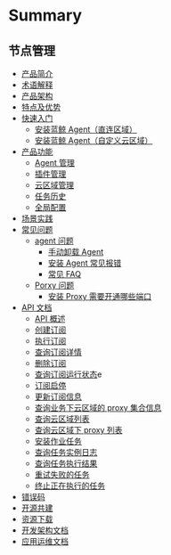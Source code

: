 # Summary

## 节点管理
* [产品简介](UserGuide/Introduce/Overview.md)
* [术语解释](UserGuide/Introduce/Term.md)
* [产品架构](UserGuide/Introduce/Architecture.md)
* [特点及优势](UserGuide/Introduce/Advantage.md)
* [快速入门]()
    * [安装蓝鲸 Agent（直连区域）](UserGuide/QuickStart/DefaultAreaInstallAgent.md)
    * [安装蓝鲸 Agent（自定义云区域）](UserGuide/QuickStart/CustomCloudAreaInstallAgent.md)
* [产品功能]()
    * [Agent 管理](UserGuide/Feature/Agent.md)
    * [插件管理](UserGuide/Feature/Plugin.md)
    * [云区域管理](UserGuide/Feature/CloudArea.md)
    * [任务历史](UserGuide/Feature/History.md)
    * [全局配置](UserGuide/Feature/Globe.md)
* [场景实践]()
* [常见问题]()
    * [agent 问题]()
        * [手动卸载 Agent](UserGuide/FAQ/AgentIssue/ManuallyUninstallAgent.md)
        * [安装 Agent 常见报错](UserGuide/FAQ/AgentIssue/CommonErrorsInInstallingAgent.md)
        * [常见 FAQ](UserGuide/FAQ/AgentIssue/FAQ.md)
    * [Porxy 问题]()
        * [安装 Proxy 需要开通哪些端口](UserGuide/FAQ/ProxyIssue/WhichPortsNeedToBeOpenedToInstallProxy.md)
* [API 文档]()
    * [API 概述](APIDocs/readme.md)
    * [创建订阅](APIDocs/create_subscription.md)
    * [执行订阅](APIDocs/instance_info_subscription.md)
    * [查询订阅详情](APIDocs/info_subscription.md)
    * [删除订阅](APIDocs/delete_subscription.md)
    * [查询订阅运行状态](APIDocs/instance_status_subscription.md)e
    * [订阅启停](APIDocs/swith_subscription.md)
    * [更新订阅信息](APIDocs/update_subscription.md)
    * [查询业务下云区域的 proxy 集合信息](APIDocs/biz_proxies_host.md)
    * [查询云区域列表](APIDocs/list_cloud.md)
    * [查询云区域下 proxy 列表](APIDocs/proxies_host.md)
    * [安装作业任务](APIDocs/install_job.md)
    * [查询任务实例日志](APIDocs/operate_job.md)
    * [查询任务执行结果](APIDocs/task_result_subscription.md)
    * [重试失败的任务](APIDocs/retry_subscription.md)
    * [终止正在执行的任务](APIDocs/revoke_subscription.md)
* [错误码](../ErrorCode/readme.md)
* [开源共建](https://github.com/TencentBlueKing/bk-nodeman)
* [资源下载](../downloads/DevTools.md)
* [开发架构文档](Architecture/SUMMARY.md) 
* [应用运维文档](Operation/SUMMARY.md)
